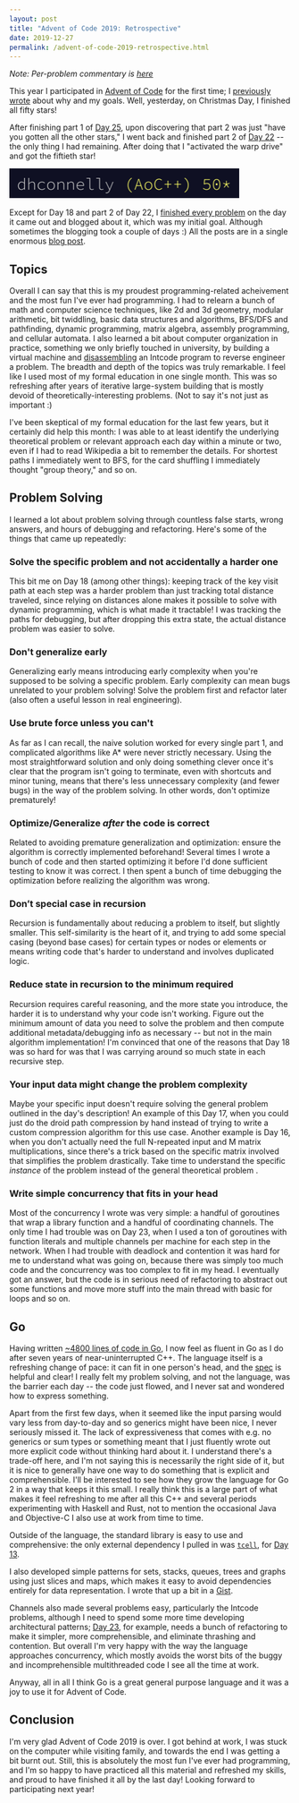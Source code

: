 ```yaml
---
layout: post
title: "Advent of Code 2019: Retrospective"
date: 2019-12-27
permalink: /advent-of-code-2019-retrospective.html
---
```


*Note: Per-problem commentary is [here](/advent-of-code-2019-commentary.html)*

This year I participated in [Advent of
Code](https://adventofcode.com/2019) for the first time; I
[previously wrote](/advent-of-code-2019.html) about why and my
goals. Well, yesterday, on Christmas Day, I finished all fifty
stars!

After finishing part 1 of [Day
25](/advent-of-code-2019-commentary.html#day-25), upon
discovering that part 2 was just "have you gotten all the other
stars," I went back and finished part 2 of [Day
22](/advent-of-code-2019-commentary.html#day-22) -- the only
thing I had remaining. After doing that I "activated the warp
drive" and got the fiftieth star!

<img src="img/aoc2019stars.png">

Except for Day 18 and part 2 of Day 22, I [finished every
problem](img/aoc2019leaderboard.png) on the day it came out and
blogged about it, which was my initial goal. Although sometimes
the blogging took a couple of days :) All the posts are in a
single enormous [blog
post](/advent-of-code-2019-commentary.html).


## Topics

Overall I can say that this is my proudest programming-related
acheivement and the most fun I've ever had programming. I had to
relearn a bunch of math and computer science techniques, like 2d
and 3d geometry, modular arithmetic, bit twiddling, basic data
structures and algorithms, BFS/DFS and pathfinding, dynamic
programming, matrix algebra, assembly programming, and cellular
automata. I also learned a bit about computer organization in
practice, something we only briefly touched in university, by
building a virtual machine and
[disassembling](/advent-of-code-2019-commentary.html#intcode-reverse-engineering)
an Intcode program to reverse engineer a problem. The breadth and
depth of the topics was truly remarkable. I feel like I used most
of my formal education in one single month. This was so
refreshing after years of iterative large-system building that is
mostly devoid of theoretically-interesting problems. (Not to say
it's not just as important :)

I've been skeptical of my formal education for the last few
years, but it certainly did help this month: I was able to
at least identify the underlying theoretical problem or relevant
approach each day within a minute or two, even if I had to read
Wikipedia a bit to remember the details. For shortest paths I
immediately went to BFS, for the card shuffling I immediately
thought "group theory," and so on.


## Problem Solving

I learned a lot about problem solving through countless false
starts, wrong answers, and hours of debugging and refactoring.
Here's some of the things that came up repeatedly:

### Solve the specific problem and not accidentally a harder one

This bit me on Day 18 (among other things): keeping track of the
key visit path at each step was a harder problem than just
tracking total distance traveled, since relying on distances
alone makes it possible to solve with dynamic programming, which
is what made it tractable! I was tracking the paths for
debugging, but after dropping this extra state, the actual distance
problem was easier to solve.

### Don't generalize early

Generalizing early means introducing early complexity when you're
supposed to be solving a specific problem. Early complexity can
mean bugs unrelated to your problem solving! Solve the problem
first and refactor later (also often a useful lesson in real
engineering).

### Use brute force unless you can't

As far as I can recall, the naive solution worked for every
single part 1, and complicated algorithms like A* were never
strictly necessary. Using the most straightforward solution and
only doing something clever once it's clear that the program
isn't going to terminate, even with shortcuts and minor tuning,
means that there's less unnecessary complexity (and fewer bugs)
in the way of the problem solving. In other words, don't optimize
prematurely!

### Optimize/Generalize *after* the code is correct

Related to avoiding premature generalization and optimization:
ensure the algorithm is correctly implemented beforehand!
Several times I wrote a bunch of code and then started optimizing
it before I'd done sufficient testing to know it was correct. I
then spent a bunch of time debugging the optimization before
realizing the algorithm was wrong.

### Don’t special case in recursion

Recursion is fundamentally about reducing a problem to itself,
but slightly smaller. This self-similarity is the heart of it,
and trying to add some special casing (beyond base cases) for
certain types or nodes or elements or means writing code that's
harder to understand and involves duplicated logic.

### Reduce state in recursion to the minimum required

Recursion requires careful reasoning, and the more state you
introduce, the harder it is to understand why your code isn't
working. Figure out the minimum amount of data you need to solve
the problem and then compute additional metadata/debugging info
as necessary -- but not in the main algorithm implementation!
I'm convinced that one of the reasons that Day 18 was so hard for
was that I was carrying around so much state in each recursive
step.

### Your input data might change the problem complexity

Maybe your specific input doesn't require solving the general
problem outlined in the day's description! An example of this Day
17, when you could just do the droid path compression by hand
instead of trying to write a custom compression algorithm for
this use case. Another example is Day 16, when you don't actually
need the full N-repeated input and M matrix multiplications,
since there's a trick based on the specific matrix involved that
simplifies the problem drastically. Take time to understand the
specific *instance* of the problem instead of the general
theoretical problem .

### Write simple concurrency that fits in your head

Most of the concurrency I wrote was very simple: a handful of
goroutines that wrap a library function and a handful of
coordinating channels. The only time I had trouble was on Day 23,
when I used a ton of goroutines with function literals and
multiple channels per machine for each step in the network.
When I had trouble with deadlock and contention it was hard for
me to understand what was going on, because there was simply too
much code and the concurrency was too complex to fit in my head.
I eventually got an answer, but the code is in serious need of
refactoring to abstract out some functions and move more stuff
into the main thread with basic for loops and so on.

## Go

Having written [~4800 lines of code in
Go](https://github.com/dhconnelly/advent-of-code-2019), I now
feel as fluent in Go as I do after seven years of
near-uninterrupted C++. The language itself is a refreshing
change of pace: it can fit in one person's head, and the
[spec](https://golang.org/ref/spec) is helpful and clear! I
really felt my problem solving, and not the language, was the
barrier each day -- the code just flowed, and I never sat and
wondered how to express something.

Apart from the first few days, when it seemed like the input
parsing would vary less from day-to-day and so generics might
have been nice, I never seriously missed it. The lack of
expressiveness that comes with e.g. no generics or sum types or
something meant that I just fluently wrote out more explicit code
without thinking hard about it. I understand there's a trade-off
here, and I'm not saying this is necessarily the right side of
it, but it is nice to generally have one way to do something that
is explicit and comprehensible. I'll be interested to see how
they grow the language for Go 2 in a way that keeps it this
small. I really think this is a large part of what makes it
feel refreshing to me after all this C++ and several periods
experimenting with Haskell and Rust, not to mention the
occasional Java and Objective-C I also use at work from time to
time.

Outside of the language, the standard library is easy to use and
comprehensive: the only external dependency I pulled in was
[`tcell`](https://github.com/gdamore/tcell), for [Day
13](/advent-of-code-2019-commentary.html#day-13). 

I also developed simple patterns for sets, stacks, queues, trees
and graphs using just slices and maps, which makes it easy to
avoid dependencies entirely for data representation. I wrote that
up a bit in a
[Gist](https://gist.github.com/dhconnelly/7c99902b00874900ef8dff374a04f477).

Channels also made several problems easy, particularly the
Intcode problems, although I need to spend some more time
developing architectural patterns; [Day
23](/advent-of-code-2019-commentary.html#day-23), for example,
needs a bunch of refactoring to make it simpler, more
comprehensible, and eliminate thrashing and contention. But
overall I'm very happy with the way the language approaches
concurrency, which mostly avoids the worst bits of the buggy and
incomprehensible multithreaded code I see all the time at work.

Anyway, all in all I think Go is a great general purpose language
and it was a joy to use it for Advent of Code.


## Conclusion

I'm very glad Advent of Code 2019 is over. I got behind at work,
I was stuck on the computer while visiting family, and towards
the end I was getting a bit burnt out. Still, this is absolutely
the most fun I've ever had programming, and I'm so happy to have
practiced all this material and refreshed my skills, and proud to
have finished it all by the last day! Looking forward to
participating next year!
